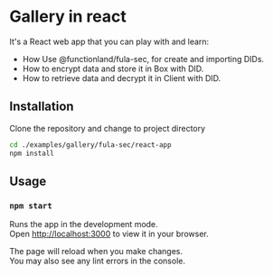 # Gallery in react

It's a React web app that you can play with and learn:
- How Use @functionland/fula-sec, for create and importing DIDs.
- How to encrypt data and store it in Box with DID. 
- How to retrieve data and decrypt it in Client with DID.

## Installation
Clone the repository and change to project directory
```bash
cd ./examples/gallery/fula-sec/react-app
npm install
```

## Usage

### `npm start`

Runs the app in the development mode.\
Open [http://localhost:3000](http://localhost:3000) to view it in your browser.

The page will reload when you make changes.\
You may also see any lint errors in the console.

